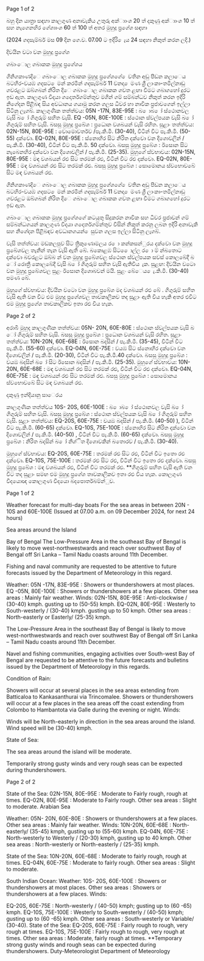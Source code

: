 Page 1 of 2

බහු දින යාත්‍රා සඳහා කාලගුණ අනාවැකිය උතුරු අක්ාාංශ 20 ත් දකුණු අක්ාාංශ 10 ත් සහ නැගෙනහිර ගේශාාංශ 60 ත් 100 ත් අතර මුහුදු ප්‍රගේශ සඳහා

(2024 ගදසැම්බර් මස 09 දින ගෙ.ව. 07.00 ට ඉදිරි ෙැය 24 සඳහා නිකුත් කරන ලදි.)

දිවයින වටා වන මුහුදු ප්‍රගේශ

ගබාංොල ගබාකක මුහුදු ප්‍රගේශය

ගිනිගකාණදිෙ ගබාංොල ගබාකක මුහුදු ප්‍රගේශගේ ෙවතින අඩු පීඩන කලාෙය බටහිර-වයඹ ගදසට ෙමන් කරමින් ගදසැම්බර් 11 වනදා ෙමණ ශ්‍රී ලාංකා-තමිල්නාඩු ගවරළට ඔබ්ගබන් නිරිත දිෙ ගබාංොල ගබාකක ගවත ළඟා වීමට ගබාගහෝ දුරට ඉඩ ඇත. කාලගුණ විදයා ගදොර්තගම්න්තුව මගින් ගම් සම්බන්ධව නිකුත් කරන ඉදිරි නිගේදන පිළිබඳ සිය අවධානය ගයාමු කරන ගලස ධීවර හා නාවික ප්‍රජාවගෙන් ඉල්ලා සිටිනු ලැගබ්. කාලගුණික තත්ත්වය: 05N -17N, 83E-95E : බ ොබ ෝ ස්ථොනවල වැසි බ ෝ ගිගුරුම් සහිත වැසි. EQ -05N, 80E-100E : ස්ථොන ස්වල්පයක වැසි බ ෝ ගිගුරුම් සහිත වැසි. බසසු මුහුදු ප්‍රබේශ : ප්‍රධොන වශබයන් වැසි රහිත. සුළාං තත්ත්වය: 02N-15N, 80E-95E : වොමොවර්තව /පැ.කි.මී. (30-40), විටින් විට පැ.කි.මී. (50-55) දක්වො. EQ-02N, 80E-95E : ස්නොහිර සිට නිරිත දක්වො වන දිශොවලින් /පැ.කි.මී. (30-40), විටින් විට පැ.කි.මී. 50 දක්වො. බසසු මුහුදු ප්‍රබේශ : ඊසොන සිට නැබෙනහිර දක්වො වන දිශොවලින් / පැ.කි.මී. (25-35). මුහුගේ ස්වභාවය: 02N-15N, 80E-95E : මඳ වශබයන් රළු සිට තරමක් රළු, විටින් විට රළු දක්වො. EQ-02N, 80E-95E : මඳ වශබයන් රළු සිට තරමක් රළු. බසසු මුහුදු ප්‍රබේශ : සොමොනය ස්වභොවබේ සිට මඳ වශබයන් රළු.

ගිනිගකාණදිෙ ගබාංොල ගබාකක මුහුදු ප්‍රගේශගේ ෙවතින අඩු පීඩන කලාෙය බටහිර-වයඹ ගදසට ෙමන් කරමින් ගදසැම්බර් 11 වනදා ෙමණ ශ්‍රී ලාංකා-තමිල්නාඩු ගවරළට ඔබ්ගබන් නිරිත දිෙ ගබාංොල ගබාකක ගවත ළඟා වීමට ගබාගහෝ දුරට ඉඩ ඇත.

ගබාංොල ගබාකක මුහුදු ප්‍රගේශගේ කටයුතු සිදුකරන නාවික සහ ධීවර ප්‍රජාවන් ගම් සම්බන්ධගයන් කාලගුණ විදයා ගදොර්තගම්න්තුව විසින් නිකුත් කරනු ලබන ඉදිරි අනාවැකි සහ නිගේදන පිළිබඳව අවධානගයන් ෙසුවන ගලස ඉල්ලා සිටිනු ලැගබ්.

වැසි තත්ත්වය: මඩකලපුව සිට ත්‍රිකුණොමලය ර ො කන්කසන්ුරය දක්වො වන මුහුදු ප්‍රබේශවල තැනින් තැන වැසි ඇති බේ. බකොළඹ සිට ෙොල්ල ර ො ම් න්බතොට දක්වො බවරළට ඔබ්බ න් වන මුහුදු ප්‍රබේශවල ස්ථොන ස්වල්පයක සවස් කොලබේදී බ ෝ රොත්‍රී කොලබේදී වැසි බ ෝ ගිගුරුම් සහිත වැසි ඇතිවිය ැක. සුළඟ: දිවයින වටො වන මුහුදු ප්‍රබේශවල සුළං ඊසොන දිශොබවන් මයි. සුළං බේෙය ෙැ.කි.මී. (30-40) පමණ බේ.

මුහුගේ ස්වභාවය: දිවයින වටො වන මුහුදු ප්‍රබේශ මද වශබයන් රළු බේ . ගිගුරුම් සහිත වැසි ඇති වන විට එම මුහුදු ප්‍රගේශවල තාවකාලිකව තද සුළාං ඇති විය හැකි අතර එවිට එම මුහුදු ප්‍රගේශ තාවකාලිකව ඉතා රළු විය හැක.

Page 2 of 2

අරාබි මුහුද කාලගුණික තත්ත්වය: 05N- 20N, 60E-80E : ස්ථොන ස්වල්පයක වැසි බ ෝ ගිගුරුම් සහිත වැසි. බසසු මුහුදු ප්‍රබේශ : ප්‍රධොන වශබයන් වැසි රහිත. සුළාං තත්ත්වය: 10N-20N, 60E-68E : ඊසොන බදසින් / පැ.කි.මී. (35-45), විටින් විට පැ.කි.මී. (55-60) දක්වො. EQ-04N, 60E-75E : වයඹ සිට ස්නොහිර දක්වො වන දිශොවලින් / පැ.කි.මී. (20-30), විටින් විට පැ.කි.මී.40 දක්වො. බසසු මුහුදු ප්‍රබේශ : වයඹ බදසින් බ ෝ සිට ඊසොන බදසින් / පැ.කි.මී. (25-35). මුහුගේ ස්වභාවය: 10N-20N, 60E-68E : මඳ වශබයන් රළු සිට තරමක් රළු, විටින් විට රළු දක්වො. EQ-04N, 60E-75E : මඳ වශබයන් රළු සිට තරමක් රළු. බසසු මුහුදු ප්‍රබේශ : සොමොනය ස්වභොවබේ සිට මඳ වශබයන් රළු.

දකුණු ඉන්දියානු සාෙරය

කාලගුණික තත්ත්වය 10S- 20S, 60E-100E : බ ොබ ෝ ස්ථොනවල වැසි බ ෝ ගිගුරුම් සහිත වැසි. බසසු මුහුදු ප්‍රබේශ : ස්ථොන ස්වල්පයක වැසි බ ෝ ගිගුරුම් සහිත වැසි. සුළාං තත්ත්වය: EQ-20S, 60E-75E : වයඹ බදසින් / පැ.කි.මී. (40-50) ), විටින් විට පැ.කි.මී. (60-65) දක්වො. EQ-10S, 75E-100E : ස්නොහිර සිට නිරිත දක්වො වන දිශොවලින් / පැ.කි.මී. (40-50) , විටින් විට පැ.කි.මී. (60-65) දක්වො. බසසු මුහුදු ප්‍රබේශ : නිරිත බදසින් බ ෝ නිශ්ිත දිශොවකින් බතොරව / පැ.කි.මී. (30-40).

මුහුගේ ස්වභාවය: EQ-20S, 60E-75E : තරමක් රළු සිට රළු, විටින් විට ඉතො රළු දක්වො. EQ-10S, 75E-100E : තරමක් රළු සිට රළු, විටින් විට ඉතො රළු දක්වො. බසසු මුහුදු ප්‍රබේශ : මඳ වශබයන් රළු, විටින් විට තරමක් රළු. **ගිගුරුම් සහිත වැසි ඇති වන විට තද සුළාං සමඟ එම මුහුදු ප්‍රගේශ තාවකාලිකව ඉතා රළු විය හැක. කොලගුණ විදයොඥ කොලගුණ විදයො බදපොර්තබම්න්ුව.

Page 1 of 2

Weather forecast for multi-day boats For the sea areas in between 20N - 10S and 60E-100E (Issued at 07.00 a.m. on 09 December 2024, for next 24 hours)

Sea areas around the Island

Bay of Bengal The Low-Pressure Area in the southeast Bay of Bengal is likely to move west-northwestwards and reach over southwest Bay of Bengal off Sri Lanka – Tamil Nadu coasts around 11th December.

Fishing and naval community are requested to be attentive to future forecasts issued by the Department of Meteorology in this regard.

Weather: 05N -17N, 83E-95E : Showers or thundershowers at most places. EQ -05N, 80E-100E : Showers or thundershowers at a few places. Other sea areas : Mainly fair weather. Winds: 02N-15N, 80E-95E : Anti-clockwise / (30-40) kmph. gusting up to (50-55) kmph. EQ-02N, 80E-95E : Westerly to South-westerly / (30-40) kmph. gusting up to 50 kmph. Other sea areas : North-easterly or Easterly/ (25-35) kmph.

The Low-Pressure Area in the southeast Bay of Bengal is likely to move west-northwestwards and reach over southwest Bay of Bengal off Sri Lanka – Tamil Nadu coasts around 11th December.

Navel and fishing communities, engaging activities over South-west Bay of Bengal are requested to be attentive to the future forecasts and bulletins issued by the Department of Meteorology in this regards.

Condition of Rain:

Showers will occur at several places in the sea areas extending from Batticaloa to Kankasanthurai via Trincomalee. Showers or thundershowers will occur at a few places in the sea areas off the coast extending from Colombo to Hambantota via Galle during the evening or night. Winds:

Winds will be North-easterly in direction in the sea areas around the island. Wind speed will be (30-40) kmph.

State of Sea:

The sea areas around the island will be moderate.

Temporarily strong gusty winds and very rough seas can be expected during thundershowers.

Page 2 of 2

State of the Sea: 02N-15N, 80E-95E : Moderate to Fairly rough, rough at times. EQ-02N, 80E-95E : Moderate to Fairly rough. Other sea areas : Slight to moderate. Arabian Sea

Weather: 05N- 20N, 60E-80E : Showers or thundershowers at a few places. Other sea areas : Mainly fair weather. Winds: 10N-20N, 60E-68E : North-easterly/ (35-45) kmph, gusting up to (55-60) kmph. EQ-04N, 60E-75E : North-westerly to Westerly / (20-30) kmph, gusting up to 40 kmph. Other sea areas : North-westerly or North-easterly / (25-35) kmph.

State of the Sea: 10N-20N, 60E-68E : Moderate to fairly rough, rough at times. EQ-04N, 60E-75E : Moderate to fairly rough. Other sea areas : Slight to moderate.

South Indian Ocean: Weather: 10S- 20S, 60E-100E : Showers or thundershowers at most places. Other sea areas : Showers or thundershowers at a few places. Winds:

EQ-20S, 60E-75E : North-westerly / (40-50) kmph; gusting up to (60 -65) kmph. EQ-10S, 75E-100E : Westerly to South-westerly / (40-50) kmph; gusting up to (60 -65) kmph. Other sea areas : South-westerly or Variable/ (30-40). State of the Sea: EQ-20S, 60E-75E : Fairly rough to rough, very rough at times. EQ-10S, 75E-100E : Fairly rough to rough, very rough at times. Other sea areas : Moderate, fairly rough at times. **Temporary strong gusty winds and rough seas can be expected during thundershowers. Duty-Meteorologist Department of Meteorology